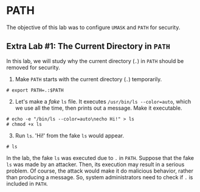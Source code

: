 # PATH
The objective of this lab was to configure `UMASK` and `PATH` for security.

## Extra Lab #1: The Current Directory in `PATH`
In this lab, we will study why the current directory (`.`) in `PATH` should be removed for security.

1. Make `PATH` starts with the current directory (`.`) temporarily.
```
# export PATH=.:$PATH
```

2. Let's make a *fake* `ls` file. It executes `/usr/bin/ls --color=auto`, which we use all the time, then prints out a message. Make it executable.
```
# echo -e "/bin/ls --color=auto\necho Hi!" > ls
# chmod +x ls
```

3. Run `ls`. 'Hi!' from the fake `ls` would appear.
```
# ls
```

In the lab, the fake `ls` was executed due to `.` in `PATH`. Suppose that the fake `ls` was made by an attacker. Then, its execution may result in a serious problem. Of course, the attack would make it do malicious behavior, rather than producing a message. So, system administrators need to check if `.` is included in `PATH`.
